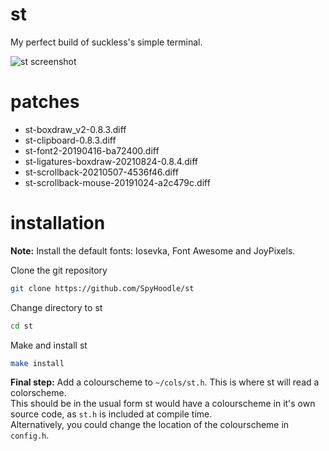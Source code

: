# st
My perfect build of suckless's simple terminal.

![st screenshot](https://file.coffee/u/EwXVfS6GGdHmbA.png)

# patches
- st-boxdraw_v2-0.8.3.diff
- st-clipboard-0.8.3.diff
- st-font2-20190416-ba72400.diff
- st-ligatures-boxdraw-20210824-0.8.4.diff
- st-scrollback-20210507-4536f46.diff
- st-scrollback-mouse-20191024-a2c479c.diff

# installation
**Note:** Install the default fonts: Iosevka, Font Awesome and JoyPixels.

Clone the git repository
```sh
git clone https://github.com/SpyHoodle/st
```
Change directory to st
```sh
cd st
```
Make and install st
```sh
make install
```
**Final step:** Add a colourscheme to `~/cols/st.h`. This is where st will read a colorscheme.<br>
This should be in the usual form st would have a colourscheme in it's own source code, as `st.h` is included at compile time.<br>
Alternatively, you could change the location of the colourscheme in `config.h`.
